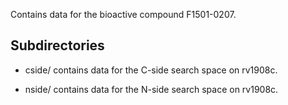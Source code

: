 Contains data for the bioactive compound F1501-0207.

## Subdirectories

- cside/ contains data for the C-side search space on rv1908c.

- nside/ contains data for the N-side search space on rv1908c.

